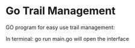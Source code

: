 # Go Trail Management
 GO program for easy use trail management:

 In terminal: go run main.go will open the interface
